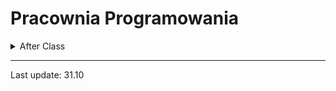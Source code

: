 # Pracownia Programowania

<details> 
  <summary> After Class </summary>
   
  * [02](https://github.com/jakub20kurdziel/pracownia-programowania/blob/master/02)
</details>

---

Last update: 31.10
